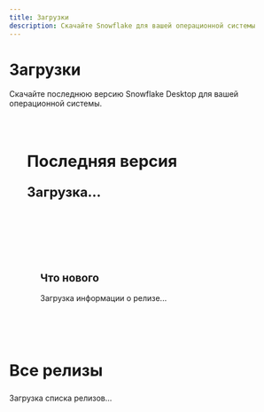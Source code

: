 ```yaml
---
title: Загрузки
description: Скачайте Snowflake для вашей операционной системы
---
```


# Загрузки

Скачайте последнюю версию Snowflake Desktop для вашей операционной системы.

<div class="download-section">
  <div class="latest-release">
    <h2>Последняя версия</h2>
    <div class="release-info">
      <div class="version-info">
        <span class="version" id="latest-version">Загрузка...</span>
        <span class="release-date" id="latest-date"></span>
      </div>
      <div class="download-buttons">
        <a href="#" class="btn btn-primary" id="download-windows" style="display: none;">
          <i class="icon">💻</i>
          Windows
        </a>
        <a href="#" class="btn btn-primary" id="download-linux" style="display: none;">
          <i class="icon">🐧</i>
          Linux
        </a>
        <a href="#" class="btn btn-primary" id="download-macos" style="display: none;">
          <i class="icon">🍎</i>
          macOS
        </a>
      </div>
      <div class="additional-downloads">
        <div class="platform-group" id="windows-group" style="display: none;">
          <h4>Windows</h4>
          <div class="download-links">
            <a href="#" class="download-link" id="download-windows-msi" style="display: none;">MSI Installer</a>
          </div>
        </div>
        <div class="platform-group" id="linux-group" style="display: none;">
          <h4>Linux</h4>
          <div class="download-links">
            <a href="#" class="download-link" id="download-linux-deb" style="display: none;">DEB Package</a>
            <a href="#" class="download-link" id="download-linux-rpm" style="display: none;">RPM Package</a>
          </div>
        </div>
      </div>
    </div>
    <div class="release-notes">
      <h3>Что нового</h3>
      <div id="release-notes-content">Загрузка информации о релизе...</div>
    </div>
  </div>

  <div class="all-releases">
    <h2>Все релизы</h2>
    <div id="all-releases-content">
      <p>Загрузка списка релизов...</p>
    </div>
  </div>
</div>

<script>
// Проверяем, что мы в браузере
if (typeof window !== 'undefined' && typeof document !== 'undefined') {
  // GitHub API endpoints
  const GITHUB_API_BASE = 'https://api.github.com/repos/ikloster03/snowflake-desktop';
  const LATEST_RELEASE_URL = `${GITHUB_API_BASE}/releases/latest`;
  const ALL_RELEASES_URL = `${GITHUB_API_BASE}/releases`;

  // Функция для получения последнего релиза
  async function fetchLatestRelease() {
    try {
      const response = await fetch(LATEST_RELEASE_URL);
      if (!response.ok) {
        throw new Error(`HTTP error! status: ${response.status}`);
      }
      const release = await response.json();
      return release;
    } catch (error) {
      console.error('Ошибка при загрузке последнего релиза:', error);
      return null;
    }
  }

  // Функция для получения всех релизов
  async function fetchAllReleases() {
    try {
      const response = await fetch(ALL_RELEASES_URL);
      if (!response.ok) {
        throw new Error(`HTTP error! status: ${response.status}`);
      }
      const releases = await response.json();
      return releases;
    } catch (error) {
      console.error('Ошибка при загрузке всех релизов:', error);
      return [];
    }
  }

  // Функция для поиска основного ассета по платформе
  function getPrimaryAssetByPlatform(assets, platform) {
    const patterns = {
      windows: [
        /\.exe$/i,
        /windows.*\.zip$/i,
        /win.*\.zip$/i,
        /\.msi$/i
      ],
      linux: [
        /\.AppImage$/i,
        /linux.*\.tar\.gz$/i,
        /\.deb$/i,
        /\.rpm$/i
      ],
      macos: [
        /\.dmg$/i,
        /darwin.*\.tar\.gz$/i,
        /macos.*\.zip$/i,
        /osx.*\.zip$/i
      ]
    };

    const platformPatterns = patterns[platform] || [];
    
    for (const pattern of platformPatterns) {
      const asset = assets.find(asset => 
        pattern.test(asset.name) && 
        !asset.name.endsWith('.sig') && 
        asset.name !== 'latest.json'
      );
      if (asset) return asset;
    }
    
    return null;
  }

  // Функция для обновления страницы загрузки
  async function updateDownloadPage() {
    try {
      const [latestRelease, allReleases] = await Promise.all([
        fetchLatestRelease(),
        fetchAllReleases()
      ]);

      if (latestRelease) {
        // Обновляем информацию о последней версии
        const versionElement = document.getElementById('latest-version');
        const dateElement = document.getElementById('latest-date');
        
        if (versionElement) {
          versionElement.textContent = latestRelease.tag_name;
        }
        
        if (dateElement) {
          const releaseDate = new Date(latestRelease.published_at);
          dateElement.textContent = releaseDate.toLocaleDateString('ru-RU');
        }

        // Обновляем кнопки загрузки
        const platforms = ['windows', 'linux', 'macos'];
        platforms.forEach(platform => {
          const button = document.getElementById(`download-${platform}`);
          if (button) {
            const asset = getPrimaryAssetByPlatform(latestRelease.assets, platform);
            if (asset) {
              button.href = asset.browser_download_url;
              button.style.display = 'inline-flex';
              button.setAttribute('download', '');
            }
          }
        });

        // Обновляем дополнительные ссылки для скачивания
        const additionalDownloads = {
          'windows-msi': /\.msi$/i,
          'linux-deb': /\.deb$/i,
          'linux-rpm': /\.rpm$/i
        };

        Object.entries(additionalDownloads).forEach(([id, pattern]) => {
          const link = document.getElementById(`download-${id}`);
          if (link) {
            const asset = latestRelease.assets.find(asset => 
              pattern.test(asset.name) && 
              !asset.name.endsWith('.sig') && 
              asset.name !== 'latest.json'
            );
            if (asset) {
              link.href = asset.browser_download_url;
              link.style.display = 'inline-flex';
              link.setAttribute('download', '');
            }
          }
        });

        // Показываем группы с дополнительными ссылками
        const windowsGroup = document.getElementById('windows-group');
        const linuxGroup = document.getElementById('linux-group');
        
        if (windowsGroup && document.getElementById('download-windows-msi').style.display !== 'none') {
          windowsGroup.style.display = 'block';
        }
        
        if (linuxGroup && (document.getElementById('download-linux-deb').style.display !== 'none' || 
                          document.getElementById('download-linux-rpm').style.display !== 'none')) {
          linuxGroup.style.display = 'block';
        }

        // Обновляем заметки о релизе
        const notesElement = document.getElementById('release-notes-content');
        if (notesElement) {
          if (latestRelease.body && latestRelease.body.trim()) {
            notesElement.innerHTML = latestRelease.body
              .replace(/\n/g, '<br>')
              .replace(/\*\*(.*?)\*\*/g, '<strong>$1</strong>')
              .replace(/\*(.*?)\*/g, '<em>$1</em>');
          } else {
            notesElement.innerHTML = '<p>Информация о релизе недоступна.</p>';
          }
        }
      }

      // Обновляем список всех релизов
      const allReleasesElement = document.getElementById('all-releases-content');
      if (allReleasesElement && allReleases.length > 0) {
        // Фильтруем текущий релиз из списка всех релизов
        const filteredReleases = allReleases.filter(release => 
          !latestRelease || release.id !== latestRelease.id
        );
        
        if (filteredReleases.length > 0) {
          allReleasesElement.innerHTML = filteredReleases.map(release => {
            const releaseDate = new Date(release.published_at);
            const assets = release.assets.filter(asset => 
              !asset.name.endsWith('.sig') && asset.name !== 'latest.json'
            );
            
            const downloadLinks = assets.map(asset => 
              `<a href="${asset.browser_download_url}" class="download-link" download>${asset.name}</a>`
            ).join('');

            const preReleaseNote = release.prerelease ? '<span class="pre-release">Пре-релиз</span>' : '';

            return `
              <div class="release-item">
                <div class="release-header">
                  <h3>${release.tag_name} ${preReleaseNote}</h3>
                  <span class="release-date">${releaseDate.toLocaleDateString('ru-RU')}</span>
                </div>
                <div class="release-body">
                  ${release.body ? release.body.replace(/\n/g, '<br>').replace(/\*\*(.*?)\*\*/g, '<strong>$1</strong>') : 'Нет описания'}
                </div>
                <div class="release-downloads">
                  ${downloadLinks}
                </div>
              </div>
            `;
          }).join('');
        } else {
          allReleasesElement.innerHTML = '<p>Предыдущих релизов не найдено.</p>';
        }
      }
    } catch (error) {
      console.error('Ошибка при обновлении страницы загрузки:', error);
    }
  }

  // Запускаем обновление страницы после загрузки DOM
  if (document.readyState === 'loading') {
    document.addEventListener('DOMContentLoaded', updateDownloadPage);
  } else {
    updateDownloadPage();
  }

  // Дополнительная проверка для случаев, когда DOMContentLoaded уже прошел
  window.addEventListener('load', function() {
    if (document.getElementById('latest-version') && document.getElementById('latest-version').textContent === 'Загрузка...') {
      updateDownloadPage();
    }
  });
}
</script>

<style>
.download-section {
  max-width: 800px;
  margin: 0 auto;
  padding: 2rem 0;
}

.latest-release {
  word-break: break-word;
  background: var(--vp-c-bg-soft);
  border-radius: 12px;
  padding: 2rem;
  margin-bottom: 3rem;
  border: 1px solid var(--vp-c-divider);
}

.latest-release h2 {
  margin-top: 0;
  color: var(--vp-c-text-1);
  font-size: 1.8rem;
  margin-bottom: 1.5rem;
}

.release-info {
  margin-bottom: 2rem;
}

.version-info {
  display: flex;
  align-items: center;
  gap: 1rem;
  margin-bottom: 1.5rem;
}

.version {
  font-size: 1.5rem;
  font-weight: 700;
  color: var(--vp-c-brand);
}

.release-date {
  color: var(--vp-c-text-2);
  font-size: 0.9rem;
}

.download-buttons {
  display: flex;
  gap: 1rem;
  flex-wrap: wrap;
}

.btn {
  display: inline-flex;
  align-items: center;
  gap: 0.5rem;
  padding: 0.75rem 1.5rem;
  border-radius: 8px;
  text-decoration: none !important;
  font-weight: 600;
  font-size: 1rem;
  transition: all 0.3s ease;
  border: 2px solid transparent;
  position: relative;
  text-transform: uppercase;
  letter-spacing: 0.5px;
  z-index: 1;
}

.btn:hover {
  text-decoration: none !important;
}

.btn:focus,
.btn:active,
.btn:visited {
  text-decoration: none !important;
}

.btn * {
  position: relative;
  z-index: 2;
}

.btn-primary {
  background: linear-gradient(135deg, var(--vp-c-brand), var(--vp-c-brand-darker));
  color: white !important;
}

.btn-primary:hover {
  background: linear-gradient(135deg, var(--vp-c-brand-darker), var(--vp-c-brand));
  transform: translateY(-3px);
  box-shadow: 0 8px 25px rgba(0, 0, 0, 0.15);
}

.btn-primary:focus,
.btn-primary:active,
.btn-primary:visited {
  color: white !important;
}

.btn-secondary {
  background: linear-gradient(135deg, var(--vp-c-bg-soft), var(--vp-c-bg));
  color: var(--vp-c-text-1) !important;
  border: 2px solid var(--vp-c-divider);
}

.btn-secondary:hover {
  background: linear-gradient(135deg, var(--vp-c-bg), var(--vp-c-bg-soft));
  border-color: var(--vp-c-brand);
  transform: translateY(-3px);
  box-shadow: 0 8px 25px rgba(0, 0, 0, 0.1);
}

.btn-secondary:focus,
.btn-secondary:active,
.btn-secondary:visited {
  color: var(--vp-c-text-1) !important;
}

.icon {
  font-size: 1.2rem;
}

.release-notes {
  background: var(--vp-c-bg);
  border-radius: 8px;
  padding: 1.5rem;
  border: 1px solid var(--vp-c-divider);
}

.release-notes h3 {
  margin-top: 0;
  color: var(--vp-c-text-1);
  font-size: 1.2rem;
  margin-bottom: 1rem;
}

.all-releases h2 {
  color: var(--vp-c-text-1);
  font-size: 1.8rem;
  margin-bottom: 1.5rem;
}

.release-item {
  background: var(--vp-c-bg-soft);
  border-radius: 8px;
  padding: 1.5rem;
  margin-bottom: 1.5rem;
  border: 1px solid var(--vp-c-divider);
}

.release-header {
  display: flex;
  justify-content: space-between;
  align-items: center;
  margin-bottom: 1rem;
}

.release-header h3 {
  margin: 0;
  color: var(--vp-c-text-1);
  font-size: 1.3rem;
}

.pre-release {
  background: #f59e0b;
  color: white;
  padding: 0.2rem 0.5rem;
  border-radius: 4px;
  font-size: 0.7rem;
  font-weight: 600;
  text-transform: uppercase;
  margin-left: 0.5rem;
}

.release-body {
  word-break: break-word;
  color: var(--vp-c-text-2);
  line-height: 1.6;
  margin-bottom: 1rem;
}

.release-downloads {
  display: flex;
  gap: 0.5rem;
  flex-wrap: wrap;
}

.download-link {
  background: var(--vp-c-brand);
  color: white;
  padding: 0.4rem 0.8rem;
  border-radius: 4px;
  text-decoration: none !important;
  font-size: 0.8rem;
  font-weight: 500;
  transition: all 0.2s ease;
}

.download-link:hover {
  background: var(--vp-c-brand-darker);
  transform: translateY(-1px);
  text-decoration: none !important;
}

.download-link:focus,
.download-link:active,
.download-link:visited {
  text-decoration: none !important;
}

@media (max-width: 768px) {
  .download-section {
    padding: 0 !important;
  }
  
  .latest-release {
    padding: 0.5rem;
  }
  
  .version-info {
    flex-direction: column;
    align-items: flex-start;
    gap: 0.5rem;
  }
  
  .download-buttons {
    flex-direction: column;
  }
  
  .btn {
    justify-content: center;
  }
  
  .release-header {
    flex-direction: column;
    align-items: flex-start;
    gap: 0.5rem;
  }

  .release-item {
    padding: 0.5rem;
  }

  .release-notes {
    padding: 0.5rem;
  }
  
  .release-downloads {
    flex-direction: column;
  }
}

.additional-downloads {
  margin-top: 1.5rem;
  padding-top: 1.5rem;
  border-top: 1px solid var(--vp-c-divider);
}

.platform-group {
  margin-bottom: 1.5rem;
}

.platform-group h4 {
  margin: 0 0 0.75rem 0;
  color: var(--vp-c-text-1);
  font-size: 1rem;
  font-weight: 600;
}

.platform-group .download-links {
  display: flex;
  gap: 0.75rem;
  flex-wrap: wrap;
}

.platform-group .download-link {
  background: var(--vp-c-bg);
  color: var(--vp-c-text-1) !important;
  padding: 0.5rem 1rem;
  border-radius: 6px;
  text-decoration: none !important;
  font-size: 0.9rem;
  font-weight: 500;
  border: 1px solid var(--vp-c-divider);
  transition: all 0.2s ease;
}

.platform-group .download-link:hover {
  background: var(--vp-c-brand-soft);
  border-color: var(--vp-c-brand);
  transform: translateY(-1px);
  text-decoration: none !important;
}

.platform-group .download-link:focus,
.platform-group .download-link:active,
.platform-group .download-link:visited {
  text-decoration: none !important;
}
</style> 
